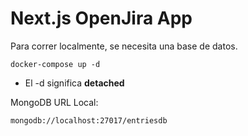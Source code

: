 # Next.js OpenJira App

Para correr localmente, se necesita una base de datos.

```
docker-compose up -d
```

- El -d significa **detached**

MongoDB URL Local:

```
mongodb://localhost:27017/entriesdb
```
